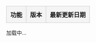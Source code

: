 <html lang="zh">
<head>
  <meta charset="UTF-8">
  <title>悠久传奇工具🔧</title>
  <meta name="viewport" content="width=device-width, initial-scale=1.0">
<!-- 载入 footer 样式 -->
<link rel="stylesheet" href="/footer.css" />
<!-- 载入 footer 样式 -->
  <style>
    body { font-family: sans-serif; padding: 20px; }
    table { border-collapse: collapse; width: 100%; margin-top: 20px; }
    th, td { border: 1px solid #ccc; padding: 10px; text-align: left; }
    th { background-color: #f4f4f4; }
    a { text-decoration: none; color: #007BFF; }
    a:hover { text-decoration: underline; }
  </style>
</head>
<body>
  <table id="tools-table">
    <thead>
      <tr>
        <th>功能</th>
        <th>版本</th>
        <th>最新更新日期</th>
      </tr>
    </thead>
    <tbody></tbody>
  </table>

  <!-- 嵌入 JSON 数据 -->
  <script>
    const toolsData = [
      { name: "📖简阅攻略", url: "go.html", version: "v.0.0", date: "2025-06-05" },
      { name: "💪战力提升", url: "up.html", version: "v.1.0", date: "2025-07-25 01:50:46" },
      { name: "💎钻石计算器", url: "jsq1.html", version: "v.3.0", date: "2025-07-03 03:22:28" },
      { name: "💎钻石计算器", url: "jsq2.html", version: "v.2.0", date: "2025-06-04" },
      { name: "🥤888钻石消耗多少道具", url: "888.html", version: "v.0.0", date: "2025-06-04" },
      { name: "🏆抽奖所需钻石计算", url: "roll.html", version: "v.0.0", date: "2025-06-04" },
      { name: "🪶翅膀进阶器", url: "cb.html", version: "v.2.0", date: "2025-06-06 15:28:21" },
      { name: "☯️道装合成器", url: "jsq4.html", version: "v.2.0", date: "2025-06-05 23:32:07" },
      { name: "🪙元宝商城计算器", url: "shop.html", version: "v.0.0", date: "2025-06-05 15:28:15" },
      { name: "💎宝石合成器", url: "jsq5.html", version: "v.1.0", date: "2025-06-05 23:31:46" },
      { name: "🔥天命神装合成器", url: "tm.html", version: "v.2.0", date: "2025-06-06 21:14:49" },
      { name: "🐉十二生肖装备合成器", url: "12.html", version: "v.1.0", date: "2025-06-06 01:07:12" },
      { name: "🔧footer自动载入链接", url: "#", version: "v.5.0", date: "2025-06-07 03:06:34" },
      { name: "🔨强化元宝计算器", url: "qh.html", version: "v.0.0", date: "2025-06-10 01:10:46" },
      { name: "💰充值相关", url: "pay.html", version: "v.1.0", date: "2025-06-16 23:31:54" },
      { name: "👑VIP等级", url: "vip.html", version: "v.1.0", date: "2025-07-17 04:34:02" },
      { name: "👿Boss击杀", url: "boss.html", version: "v.1.0", date: "2025-07-17" },
      { name: "💴充值", url: "cz.html", version: "v.1.0", date: "2025-07-22" },
      { name: "⏰天界神炉", url: "tjsl.html", version: "v.1.0", date: "2025-07-25 01:26:29" },
      { name: "⚔️刷钻计算器", url: "s.html", version: "v.1.0", date: "2025-08-20 17:14:23" },
      { name: "🆕新服消息", url: "new.html", version: "v.1.0", date: "2025-07-18 02:26:34" }
    ];

    const tbody = document.querySelector("#tools-table tbody");
    toolsData.forEach(tool => {
      const tr = document.createElement("tr");
      tr.innerHTML = `
        <td>${tool.name}</td>
        <td>${tool.url !== "#" ? `<a href="https://gmp777.github.io/y/${tool.url}" target="_blank">${tool.version}</a>` : tool.version}</td>
        <td>${tool.date}</td>
      `;
      tbody.appendChild(tr);
    });
  </script>

  <!-- Footer -->
  <div class="footer-wrapper">
    <footer id="footer-container">加载中...</footer>
  </div>
  <script src="/load-footer.js"></script>
<!-- footer -->

</body>
</html>
